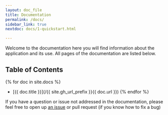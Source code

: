 ```yaml
---
layout: doc_file
title: Documentation
permalink: /docs/
sidebar_link: true
nextdoc: docs/1-quickstart.html

---
```


Welcome to the documentation here you will find information about the application and its use. All pages of the documentation are listed below.

## Table of Contents
{% for doc in site.docs %}
* [{{ doc.title }}](/{{ site.gh_url_prefix }}{{ doc.url }})
{% endfor %}

If you have a question or issue not addressed in the documentation, please feel free to open up [an issue](https://github.com/mrmaxguns/dream-journal/issues/new?body=Type+your+issue+here) or pull request (if you know how to fix a bug)
